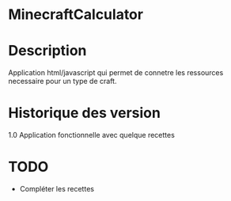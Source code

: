 MinecraftCalculator
===================


# Description

Application html/javascript qui permet de connetre les ressources necessaire pour un type de craft.

# Historique des version

1.0 Application fonctionnelle avec quelque recettes

# TODO

* Compléter les recettes